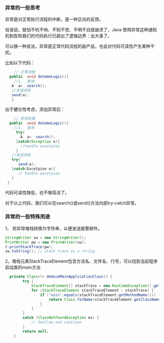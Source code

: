 ### 异常的一些思考

异常是对正常执行流程的中断，是一种正向的反馈。

俗语说，就怕不吭不响、不知不觉、不明不白就崩溃了，Java 使用异常这种通知机制告知我们的代码执行已超出了逻辑边界：出大事了。

可以换一种说法，异常是正常代码流程的副产品，也会对代码可读性产生某种干扰。

 比如以下代码：
     
 ``` java
     // 正常流程
   public  void doSomeLogic(){
     //1,  查询
   	A  a=  search(); 
    //发送消息 
    send(a); 
    }
 ``` 
 出于健壮性考虑，添加异常后：
 ``` java
     // 异常处理
   public  void doSomeLogic(){
     //1,  查询
      try{
        A  a=  search(); 
      }catch(Exception e){
        //handle excetpion
      }
    //发送消息 
    try{
       send(a); 
    }catch(Excetpion e){
       // handle excetpion
    }
  }
 ``` 
代码可读性降低，也不够简洁了。

对于以上代码，我们可以在search()或send()方法内部try-catch异常。

### 异常的一些特殊用途

1， 将异常堆栈转换为字符串，以便发送报警邮件。
```java
StringWriter sw = new StringWriter();
PrintWriter pw = new PrintWriter(sw);
t.printStackTrace(pw);
sw.toString(); // stack trace as a string
```

2，堆栈元素StackTraceElement包含方法名、文件名、行号，可以找到当前程序启动类的main方法
```java
  private Class<?> deduceMainApplicationClass() {
		try {
			StackTraceElement[] stackTrace = new RuntimeException().getStackTrace();
			for (StackTraceElement stackTraceElement : stackTrace) {
				if ("main".equals(stackTraceElement.getMethodName())) {
					return Class.forName(stackTraceElement.getClassName());
				}
			}
		}
		catch (ClassNotFoundException ex) {
			// Swallow and continue
		}
		return null;
	}
```

